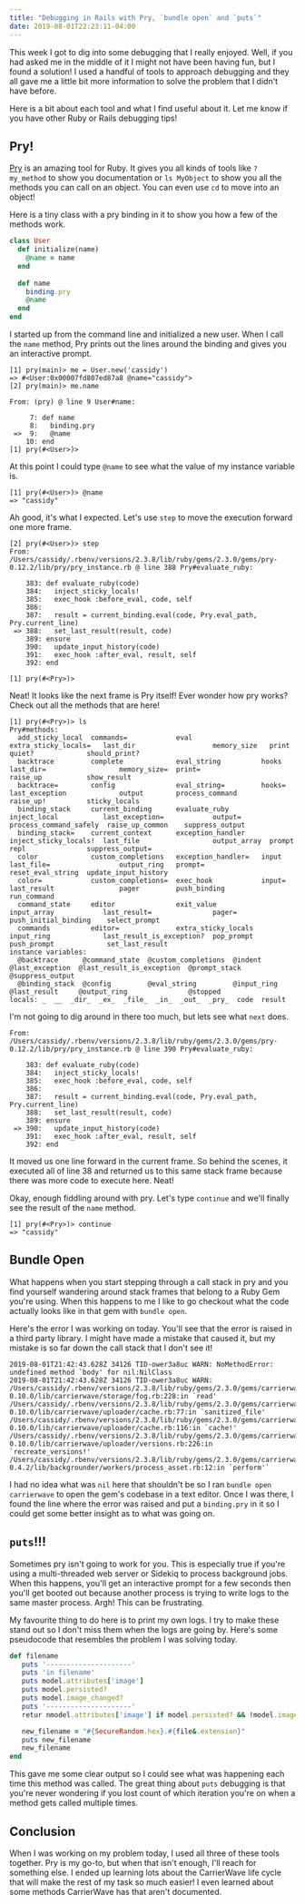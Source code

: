 ```yaml
---
title: "Debugging in Rails with Pry, `bundle open` and `puts`"
date: 2019-08-01T22:23:11-04:00
---
```


This week I got to dig into some debugging that I really enjoyed. Well, if you had asked me in the middle of it I might not have been having fun, but I found a solution! I used a handful of tools to approach debugging and they all gave me a little bit more information to solve the problem that I didn't have before. 

Here is a bit about each tool and what I find useful about it. Let me know if you have other Ruby or Rails debugging tips!

## Pry!

[Pry](https://pryrepl.org/) is an amazing tool for Ruby. It gives you all kinds of tools like `? my_method` to show you documentation or `ls MyObject` to show you all the methods you can call on an object. You can even use `cd` to move into an object!

Here is a tiny class with a pry binding in it to show you how a few of the methods work.

```ruby
class User
  def initialize(name)
    @name = name
  end
  
  def name
    binding.pry
    @name
  end
end
```

I started up from the command line and initialized a new user. When I call the `name` method, Pry prints out the lines around the binding and gives you an interactive prompt. 

```text
[1] pry(main)> me = User.new('cassidy')
=> #<User:0x00007fd807ed87a8 @name="cassidy">
[2] pry(main)> me.name

From: (pry) @ line 9 User#name:

     7: def name
     8:   binding.pry
 =>  9:   @name
    10: end
[1] pry(#<User>)> 
```

At this point I could type `@name` to see what the value of my instance variable is.

```text
[1] pry(#<User>)> @name
=> "cassidy"
```

Ah good, it's what I expected. Let's use `step` to move the execution forward one more frame.

```text
[2] pry(#<User>)> step
From: /Users/cassidy/.rbenv/versions/2.3.8/lib/ruby/gems/2.3.0/gems/pry-0.12.2/lib/pry/pry_instance.rb @ line 388 Pry#evaluate_ruby:

    383: def evaluate_ruby(code)
    384:   inject_sticky_locals!
    385:   exec_hook :before_eval, code, self
    386:
    387:   result = current_binding.eval(code, Pry.eval_path, Pry.current_line)
 => 388:   set_last_result(result, code)
    389: ensure
    390:   update_input_history(code)
    391:   exec_hook :after_eval, result, self
    392: end

[1] pry(#<Pry>)>
```

Neat! It looks like the next frame is Pry itself! Ever wonder how pry works? Check out all the methods that are here!

```text
[1] pry(#<Pry>)> ls
Pry#methods:
  add_sticky_local  commands=            eval                 extra_sticky_locals=   last_dir                   memory_size   print                   quiet?             should_print?
  backtrace         complete             eval_string          hooks                  last_dir=                  memory_size=  print=                  raise_up           show_result
  backtrace=        config               eval_string=         hooks=                 last_exception             output        process_command         raise_up!          sticky_locals
  binding_stack     current_binding      evaluate_ruby        inject_local           last_exception=            output=       process_command_safely  raise_up_common    suppress_output
  binding_stack=    current_context      exception_handler    inject_sticky_locals!  last_file                  output_array  prompt                  repl               suppress_output=
  color             custom_completions   exception_handler=   input                  last_file=                 output_ring   prompt=                 reset_eval_string  update_input_history
  color=            custom_completions=  exec_hook            input=                 last_result                pager         push_binding            run_command
  command_state     editor               exit_value           input_array            last_result=               pager=        push_initial_binding    select_prompt
  commands          editor=              extra_sticky_locals  input_ring             last_result_is_exception?  pop_prompt    push_prompt             set_last_result
instance variables:
  @backtrace      @command_state  @custom_completions  @indent      @last_exception  @last_result_is_exception  @prompt_stack  @suppress_output
  @binding_stack  @config         @eval_string         @input_ring  @last_result     @output_ring               @stopped
locals: _  __  _dir_  _ex_  _file_  _in_  _out_  _pry_  code  result
```

I'm not going to dig around in there too much, but lets see what `next` does.

```text
From: /Users/cassidy/.rbenv/versions/2.3.8/lib/ruby/gems/2.3.0/gems/pry-0.12.2/lib/pry/pry_instance.rb @ line 390 Pry#evaluate_ruby:

    383: def evaluate_ruby(code)
    384:   inject_sticky_locals!
    385:   exec_hook :before_eval, code, self
    386:
    387:   result = current_binding.eval(code, Pry.eval_path, Pry.current_line)
    388:   set_last_result(result, code)
    389: ensure
 => 390:   update_input_history(code)
    391:   exec_hook :after_eval, result, self
    392: end
```

It moved us one line forward in the current frame. So behind the scenes, it executed all of line 38 and returned us to this same stack frame because there was more code to execute here. Neat!

Okay, enough fiddling around with pry. Let's type `continue` and we'll finally see the result of the `name` method.

```text.
[1] pry(#<Pry>)> continue
=> "cassidy"
```

## Bundle Open

What happens when you start stepping through a call stack in pry and you find yourself wandering around stack frames that belong to a Ruby Gem you're using. When this happens to me I like to go checkout what the code actually looks like in that gem with `bundle open`.

Here's the error I was working on today. You'll see that the error is raised in a third party library. I might have made a mistake that caused it, but my mistake is so far down the call stack that I don't see it!

```text
2019-08-01T21:42:43.628Z 34126 TID-ower3a8uc WARN: NoMethodError: undefined method `body' for nil:NilClass
2019-08-01T21:42:43.628Z 34126 TID-ower3a8uc WARN: /Users/cassidy/.rbenv/versions/2.3.8/lib/ruby/gems/2.3.0/gems/carrierwave-0.10.0/lib/carrierwave/storage/fog.rb:228:in `read'
/Users/cassidy/.rbenv/versions/2.3.8/lib/ruby/gems/2.3.0/gems/carrierwave-0.10.0/lib/carrierwave/uploader/cache.rb:77:in `sanitized_file'
/Users/cassidy/.rbenv/versions/2.3.8/lib/ruby/gems/2.3.0/gems/carrierwave-0.10.0/lib/carrierwave/uploader/cache.rb:116:in `cache!'
/Users/cassidy/.rbenv/versions/2.3.8/lib/ruby/gems/2.3.0/gems/carrierwave-0.10.0/lib/carrierwave/uploader/versions.rb:226:in `recreate_versions!'
/Users/cassidy/.rbenv/versions/2.3.8/lib/ruby/gems/2.3.0/gems/carrierwave_backgrounder-0.4.2/lib/backgrounder/workers/process_asset.rb:12:in `perform'`
```

I had no idea what was `nil` here that shouldn't be so I ran `bundle open carrierwave` to open the gem's codebase in a text editor. Once I was there, I found the line where the error was raised and put a `binding.pry` in it so I could get some better insight as to what was going on.


## `puts`!!!

Sometimes pry isn't going to work for you. This is especially true if you're using a multi-threaded web server or Sidekiq to process background jobs. When this happens, you'll get an interactive prompt for a few seconds then you'll get booted out because another process is trying to write logs to the same master process. Argh! This can be frustrating.

My favourite thing to do here is to print my own logs. I try to make these stand out so I don't miss them when the logs are going by. Here's some pseudocode that resembles the problem I was solving today.

```ruby
def filename
   puts '---------------------'
   puts 'in filename'
   puts model.attributes['image']
   puts model.persisted?
   puts model.image_changed?
   puts '---------------------'
   retur nmodel.attributes['image'] if model.persisted? && !model.image_changed?

   new_filename = "#{SecureRandom.hex}.#{file&.extension}"
   puts new_filename
   new_filename
end
```

This gave me some clear output so I could see what was happening each time this method was called. The great thing about `puts` debugging is that you're never wondering if you lost count of which iteration you're on when a method gets called multiple times. 

## Conclusion

When I was working on my problem today, I used all three of these tools together. Pry is my go-to, but when that isn't enough, I'll reach for something else. I ended up learning lots about the CarrierWave life cycle that will make the rest of my task so much easier! I even learned about some methods CarrierWave has that aren't documented.
